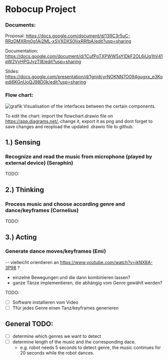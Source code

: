 # Robocup Project

### Documents:
Proposal: https://docs.google.com/document/d/139C3r5uC-RRzDMXRm0g1Ai2ML-xSVXDXS0IiixRRfbA/edit?usp=sharing

Documentation: https://docs.google.com/document/d/1CufPoTXPWW5sYlDkF2OL6iUg1hV41pW2VyHPGJyzTI8/edit?usp=sharing

Slides: https://docs.google.com/presentation/d/1gnjdcyrNOKNN7O094gugxx_e3Koedi6KGnUoQJ98D0k/edit?usp=sharing

### Flow chart:
![grafik](https://user-images.githubusercontent.com/64356366/122386702-6c952d00-cf6e-11eb-851c-c7b550f97f2c.png)
Visualisation of the interfaces between the certain components.

To edit the chart: import the flowchart.drawio file on https://app.diagrams.net/, change it, export it as png and dont forget to save changes and reopload the updated .drawio file to github.   

## 1.) Sensing
### Recognize and read the music from microphone (played by external device) (Seraphin)
TODO:


## 2.) Thinking
### Process music and choose according genre and dance/keyframes (Cornelius)
TODO:


## 3.) Acting
### Generate dance moves/keyframes (Emi)
-- vielleicht orientieren an https://www.youtube.com/watch?v=ikNX8A-3P98 ? 
- einzelne Bewegungen und die dann kombinieren lassen?
- ganze Tänze implementieren, die abhängig vom Genre gewählt werden?

TODO:
- [ ] Software installieren vom Video
- [ ] Tfür jedes Genre einen Tanz/keyframes generieren

## General TODO:
- [ ] determine which genres we want to detect
- [ ] determine length of the music and the corresponding dace. 
    - e.g. robot needs 5 seconds to detect genre,  the music continues for 20 seconds while the robot dances. 
   
